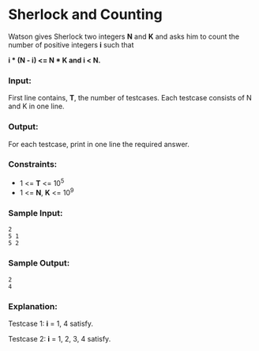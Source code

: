 Sherlock and Counting
=====================

Watson gives Sherlock two integers **N** and **K** and asks him to count the number of positive integers **i** such that

**i * (N - i) <= N * K and i < N.**

### Input:

First line contains, **T**, the number of testcases. Each testcase consists of N and K in one line.

### Output:

For each testcase, print in one line the required answer.

### Constraints:

* 1 <= **T** <= 10<sup>5</sup>
* 1 <= **N**, **K** <= 10<sup>9</sup>

### Sample Input:

    2
    5 1
    5 2

### Sample Output:

    2
    4

### Explanation:

Testcase 1: **i** = 1, 4 satisfy.

Testcase 2: **i** = 1, 2, 3, 4 satisfy.
